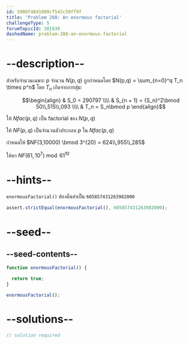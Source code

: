 ```yaml
---
id: 5900f48d1000cf542c50ff9f
title: 'Problem 288: An enormous factorial'
challengeType: 5
forumTopicId: 301939
dashedName: problem-288-an-enormous-factorial
---
```


# --description--

สำหรับจำนวนเฉพาะ $p$ จำนวน $N(p,q)$ ถูกกำหนดโดย $N(p,q) = \sum_{n=0}^q T_n \times p^n$ โดย $T_n$ เกิดจากการสุ่ม:

$$\begin{align}
  & S_0 = 290797 \\\\
  & S_{n + 1} = {S_n}^2\bmod 50\\,515\\,093 \\\\
  & T_n = S_n\bmod p
\end{align}$$

ให้ $Nfac(p,q)$ เป็น factorial ของ $N(p,q)$

ให้ $NF(p,q)$ เป็นจำนวนตัวประกอบ $p$ ใน $Nfac(p,q)$

กำหนดให้ $NF(3,10000) \bmod 3^{20} = 624\\,955\\,285$

ให้หา $NF(61,{10}^7)\bmod {61}^{10}$

# --hints--

`enormousFactorial()` ต้องคืนค่าเป็น `605857431263982000`

```js
assert.strictEqual(enormousFactorial(), 605857431263982000);
```

# --seed--

## --seed-contents--

```js
function enormousFactorial() {

  return true;
}

enormousFactorial();
```

# --solutions--

```js
// solution required
```
